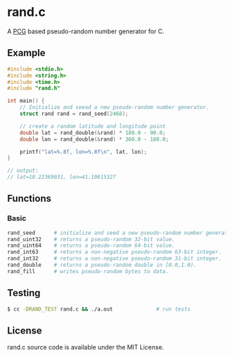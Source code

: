 # rand.c

A [PCG](https://www.pcg-random.org) based pseudo-random number generator for C.

## Example

```c
#include <stdio.h>
#include <string.h>
#include <time.h>
#include "rand.h"

int main() {
    // Initialize and seead a new pseudo-random number generator.
    struct rand rand = rand_seed(2468);

    // create a random latitude and longitude point
    double lat = rand_double(&rand) * 180.0 - 90.0;
    double lon = rand_double(&rand) * 360.0 - 180.0;

    printf("lat=%.8f, lon=%.8f\n", lat, lon);
}

// output:
// lat=18.22369031, lon=41.10615327

```

## Functions

### Basic

```sh
rand_seed      # initialize and seed a new pseudo-random number generator.
rand_uint32    # returns a pseudo-random 32-bit value.
rand_uint64    # returns a pseudo-random 64-bit value.
rand_int63     # returns a non-negative pseudo-random 63-bit integer.
rand_int32     # returns a non-negative pseudo-random 31-bit integer.
rand_double    # returns a pseudo-random double in [0.0,1.0).
rand_fill      # writes pseudo-random bytes to data.

```

## Testing

```sh
$ cc -DRAND_TEST rand.c && ./a.out              # run tests
```

## License

rand.c source code is available under the MIT License.
